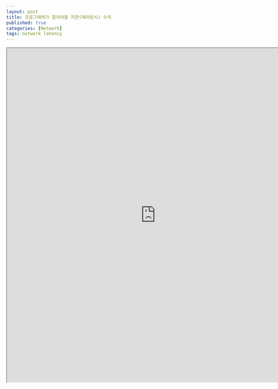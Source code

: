 ```yaml
---
layout: post
title: 프로그래머가 알아야할 지연(레이턴시) 수치
published: true
categories: [Network]
tags: network latency
---
```

<iframe width="800" height="900" src="https://docs.google.com/document/d/e/2PACX-1vTOh0015FHac1GhFaieeCIbjJBI9eBTJvus21YA3MOUtSppCuSgCdYuvXmOaT3tWI2a_vKF2KD6PNv7/pub?embedded=true"></iframe>  
    
